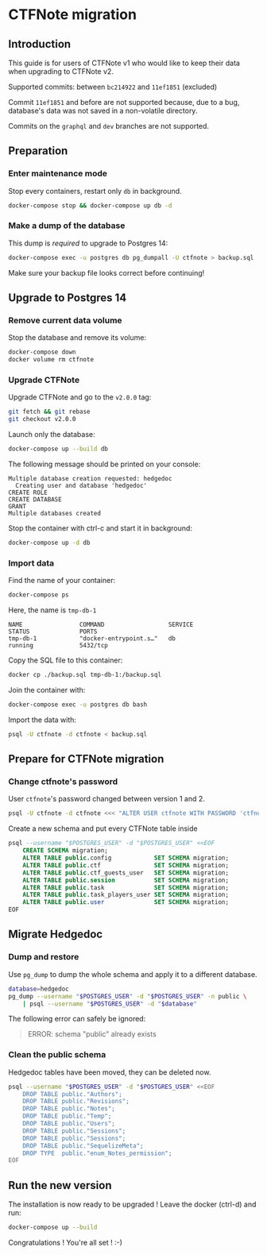 # CTFNote migration
## Introduction
This guide is for users of CTFNote v1 who would like to keep their data when
upgrading to CTFNote v2.

Supported commits: between `bc214922` and `11ef1851` (excluded)

Commit `11ef1851` and before are not supported because, due to a bug, database's
data was not saved in a non-volatile directory.

Commits on the `graphql` and `dev` branches are not supported.


## Preparation
### Enter maintenance mode
Stop every containers, restart only `db` in background.

```sh
docker-compose stop && docker-compose up db -d
```

### Make a dump of the database
This dump is *required* to upgrade to Postgres 14:
```sh
docker-compose exec -u postgres db pg_dumpall -U ctfnote > backup.sql
```

Make sure your backup file looks correct before continuing!


## Upgrade to Postgres 14
### Remove current data volume
Stop the database and remove its volume:
```sh
docker-compose down
docker volume rm ctfnote
```

### Upgrade CTFNote
Upgrade CTFNote and go to the `v2.0.0` tag:
```sh
git fetch && git rebase
git checkout v2.0.0
```

Launch only the database:
```sh
docker-compose up --build db
```

The following message should be printed on your console:
```
Multiple database creation requested: hedgedoc
  Creating user and database 'hedgedoc'
CREATE ROLE
CREATE DATABASE
GRANT
Multiple databases created
```

Stop the container with ctrl-c and start it in background:
```sh
docker-compose up -d db
```

### Import data
Find the name of your container:
```sh
docker-compose ps
```

Here, the name is `tmp-db-1`
```
NAME                COMMAND                  SERVICE             STATUS              PORTS
tmp-db-1            "docker-entrypoint.s…"   db                  running             5432/tcp
```

Copy the SQL file to this container:
```sh
docker cp ./backup.sql tmp-db-1:/backup.sql
```

Join the container with:
```sh
docker-compose exec -u postgres db bash
```

Import the data with:
```sh
psql -U ctfnote -d ctfnote < backup.sql
```

## Prepare for CTFNote migration

### Change ctfnote's password
User `ctfnote`'s password changed between version 1 and 2.
```sh
psql -U ctfnote -d ctfnote <<< "ALTER USER ctfnote WITH PASSWORD 'ctfnote';"
```

Create a new schema and put every CTFNote table inside
```sql
psql --username "$POSTGRES_USER" -d "$POSTGRES_USER" <<EOF
	CREATE SCHEMA migration;
	ALTER TABLE public.config            SET SCHEMA migration;
	ALTER TABLE public.ctf               SET SCHEMA migration;
	ALTER TABLE public.ctf_guests_user   SET SCHEMA migration;
	ALTER TABLE public.session           SET SCHEMA migration;
	ALTER TABLE public.task              SET SCHEMA migration;
	ALTER TABLE public.task_players_user SET SCHEMA migration;
	ALTER TABLE public.user              SET SCHEMA migration;
EOF
```

## Migrate Hedgedoc
### Dump and restore
Use `pg_dump` to dump the whole schema and apply it to a different database.

```sh
database=hedgedoc
pg_dump --username "$POSTGRES_USER" -d "$POSTGRES_USER" -n public \
	| psql --username "$POSTGRES_USER" -d "$database"
```

The following error can safely be ignored:
> ERROR:  schema "public" already exists

### Clean the public schema
Hedgedoc tables have been moved, they can be deleted now.

```sh
psql --username "$POSTGRES_USER" -d "$POSTGRES_USER" <<EOF
	DROP TABLE public."Authors";
	DROP TABLE public."Revisions";
	DROP TABLE public."Notes";
	DROP TABLE public."Temp";
	DROP TABLE public."Users";
	DROP TABLE public."Sessions";
	DROP TABLE public."Sessions";
	DROP TABLE public."SequelizeMeta";
	DROP TYPE  public."enum_Notes_permission";
EOF
```


## Run the new version
The installation is now ready to be upgraded !
Leave the docker (ctrl-d) and run:

```sh
docker-compose up --build
```

Congratulations ! You're all set ! :-)
